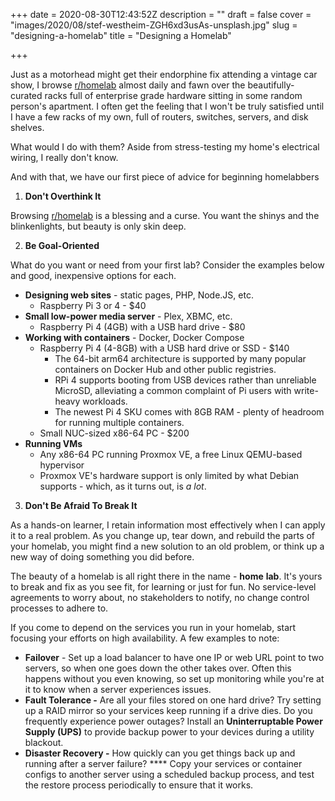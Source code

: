 +++
date = 2020-08-30T12:43:52Z
description = ""
draft = false
cover = "images/2020/08/stef-westheim-ZGH6xd3usAs-unsplash.jpg"
slug = "designing-a-homelab"
title = "Designing a Homelab"

+++


Just as a motorhead might get their endorphine fix attending a vintage car show, I browse [r/homelab](https://reddit.com/r/homelab) almost daily and fawn over the beautifully-curated racks full of enterprise grade hardware sitting in some random person's apartment.  I often get the feeling that I won't be truly satisfied until I have a few racks of my own, full of routers, switches, servers, and disk shelves.

What would I do with them?  Aside from stress-testing my home's electrical wiring, I really don't know.

And with that, we have our first piece of advice for beginning homelabbers

1. **Don't Overthink It**

Browsing [r/homelab](https://reddit.com/r/homelab) is a blessing and a curse.  You want the shinys and the blinkenlights, but beauty is only skin deep.

2. **Be Goal-Oriented**

What do you want or need from your first lab?  Consider the examples below and good, inexpensive options for each.

* **Designing web sites** - static pages, PHP, Node.JS, etc.
    * Raspberry Pi 3 or 4 - $40
* **Small low-power media server** - Plex, XBMC, etc.
    * Raspberry Pi 4 (4GB) with a USB hard drive - $80
* **Working with containers** - Docker, Docker Compose
    * Raspberry Pi 4 (4-8GB) with a USB hard drive or SSD - $140
        * The 64-bit arm64 architecture is supported by many popular containers on Docker Hub and other public registries.
        * RPi 4 supports booting from USB devices rather than unreliable MicroSD, alleviating a common complaint of Pi users with write-heavy workloads.
        * The newest Pi 4 SKU comes with 8GB RAM - plenty of headroom for running multiple containers.
    * Small NUC-sized x86-64 PC - $200
* **Running VMs**
    * Any x86-64 PC running Proxmox VE, a free Linux QEMU-based hypervisor
    * Proxmox VE's hardware support is only limited by what Debian supports - which, as it turns out, is *a lot*.

3. **Don't Be Afraid To Break It**

As a hands-on learner, I retain information most effectively when I can apply it to a real problem.  As you change up, tear down, and rebuild the parts of your homelab, you might find a new solution to an old problem, or think up a new way of doing something you did before.

The beauty of a homelab is all right there in the name - **home**  **lab**.  It's yours to break and fix as you see fit, for learning or just for fun.  No service-level agreements to worry about, no stakeholders to notify, no change control processes to adhere to.

If you come to depend on the services you run in your homelab, start focusing your efforts on high availability.  A few examples to note:

* **Failover** - Set up a load balancer to have one IP or web URL point to two servers, so when one goes down the other takes over.  Often this happens without you even knowing, so set up monitoring while you're at it to know when a server experiences issues.
* **Fault Tolerance -** Are all your files stored on one hard drive?  Try setting up a RAID mirror so your services keep running if a drive dies.  Do you frequently experience power outages?  Install an **Uninterruptable Power Supply (UPS)** to provide backup power to your devices during a utility blackout.
* **Disaster Recovery -** How quickly can you get things back up and running after a server failure? **** Copy your services or container configs to another server using a scheduled backup process, and test the restore process periodically to ensure that it works.







